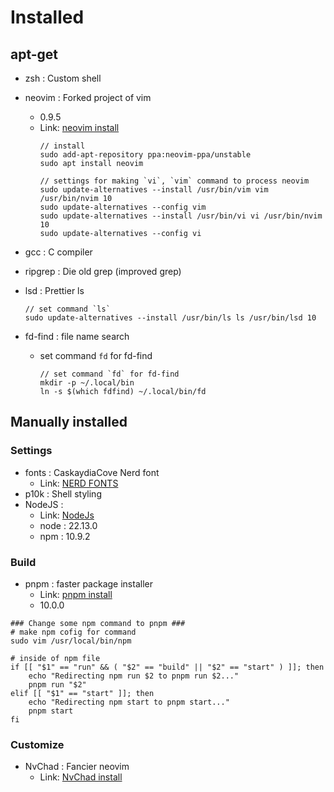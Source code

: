 # Installed
## apt-get
- zsh : Custom shell
- neovim : Forked project of vim
    - 0.9.5
    - Link: [neovim install][nvim-link]
        ```
        // install
        sudo add-apt-repository ppa:neovim-ppa/unstable
        sudo apt install neovim

        // settings for making `vi`, `vim` command to process neovim
        sudo update-alternatives --install /usr/bin/vim vim /usr/bin/nvim 10
        sudo update-alternatives --config vim
        sudo update-alternatives --install /usr/bin/vi vi /usr/bin/nvim 10
        sudo update-alternatives --config vi
        ```
- gcc : C compiler
- ripgrep : Die old grep (improved grep)
- lsd : Prettier ls
    ```
    // set command `ls`
    sudo update-alternatives --install /usr/bin/ls ls /usr/bin/lsd 10
    ```

 - fd-find : file name search
    - set command `fd` for fd-find
        ```
        // set command `fd` for fd-find
        mkdir -p ~/.local/bin
        ln -s $(which fdfind) ~/.local/bin/fd
        ```



## Manually installed
### Settings
- fonts : CaskaydiaCove Nerd font
    - Link: [NERD FONTS][nerdfonts-link]
- p10k : Shell styling
- NodeJS : 
    - Link: [NodeJs][node-link]
    - node : 22.13.0
    - npm : 10.9.2

### Build
- pnpm : faster package installer
    - Link: [pnpm install][pnpm-link]
    - 10.0.0
```
### Change some npm command to pnpm ###
# make npm cofig for command
sudo vim /usr/local/bin/npm
 
# inside of npm file
if [[ "$1" == "run" && ( "$2" == "build" || "$2" == "start" ) ]]; then
    echo "Redirecting npm run $2 to pnpm run $2..."
    pnpm run "$2"
elif [[ "$1" == "start" ]]; then
    echo "Redirecting npm start to pnpm start..."
    pnpm start
fi
```
    

### Customize
- NvChad : Fancier neovim
    - Link: [NvChad install][nvchad-link]

[nvim-link]: https://github.com/neovim/neovim/blob/master/INSTALL.md#ubuntu "Go neovim"
[nerdfonts-link]: https://www.nerdfonts.com "Go Nerdfonts"
[node-link]: https://github.com/nodesource/distributions?tab=readme-ov-file#using-ubuntu-nodejs-22 "Go node"
[pnpm-link]: https://pnpm.io/ko/installation "Go pnpm"
[nvchad-link]: https://nvchad.com/docs/quickstart/install "Go NvChad"
